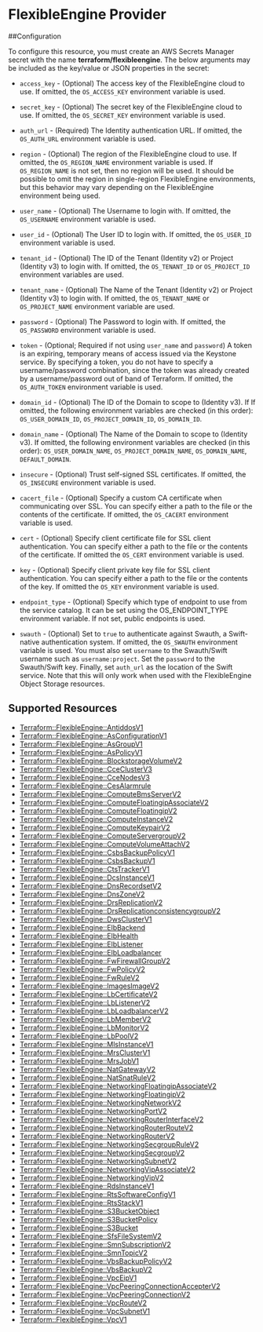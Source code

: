 # FlexibleEngine Provider

##Configuration

To configure this resource, you must create an AWS Secrets Manager secret with the name **terraform/flexibleengine**. The below arguments may be included as the key/value or JSON properties in the secret:

* `access_key` - (Optional) The access key of the FlexibleEngine cloud to use.
  If omitted, the `OS_ACCESS_KEY` environment variable is used.

* `secret_key` - (Optional) The secret key of the FlexibleEngine cloud to use.
  If omitted, the `OS_SECRET_KEY` environment variable is used.

* `auth_url` - (Required) The Identity authentication URL. If omitted, the
  `OS_AUTH_URL` environment variable is used.

* `region` - (Optional) The region of the FlexibleEngine cloud to use. If omitted,
  the `OS_REGION_NAME` environment variable is used. If `OS_REGION_NAME` is
  not set, then no region will be used. It should be possible to omit the
  region in single-region FlexibleEngine environments, but this behavior may vary
  depending on the FlexibleEngine environment being used.

* `user_name` - (Optional) The Username to login with. If omitted, the
  `OS_USERNAME` environment variable is used.

* `user_id` - (Optional) The User ID to login with. If omitted, the
  `OS_USER_ID` environment variable is used.

* `tenant_id` - (Optional) The ID of the Tenant (Identity v2) or Project
  (Identity v3) to login with. If omitted, the `OS_TENANT_ID` or
  `OS_PROJECT_ID` environment variables are used.

* `tenant_name` - (Optional) The Name of the Tenant (Identity v2) or Project
  (Identity v3) to login with. If omitted, the `OS_TENANT_NAME` or
  `OS_PROJECT_NAME` environment variable are used.

* `password` - (Optional) The Password to login with. If omitted, the
  `OS_PASSWORD` environment variable is used.

* `token` - (Optional; Required if not using `user_name` and `password`)
  A token is an expiring, temporary means of access issued via the Keystone
  service. By specifying a token, you do not have to specify a username/password
  combination, since the token was already created by a username/password out of
  band of Terraform. If omitted, the `OS_AUTH_TOKEN` environment variable is used.

* `domain_id` - (Optional) The ID of the Domain to scope to (Identity v3). If
  If omitted, the following environment variables are checked (in this order):
  `OS_USER_DOMAIN_ID`, `OS_PROJECT_DOMAIN_ID`, `OS_DOMAIN_ID`.

* `domain_name` - (Optional) The Name of the Domain to scope to (Identity v3).
  If omitted, the following environment variables are checked (in this order):
  `OS_USER_DOMAIN_NAME`, `OS_PROJECT_DOMAIN_NAME`, `OS_DOMAIN_NAME`,
  `DEFAULT_DOMAIN`.

* `insecure` - (Optional) Trust self-signed SSL certificates. If omitted, the
  `OS_INSECURE` environment variable is used.

* `cacert_file` - (Optional) Specify a custom CA certificate when communicating
  over SSL. You can specify either a path to the file or the contents of the
  certificate. If omitted, the `OS_CACERT` environment variable is used.

* `cert` - (Optional) Specify client certificate file for SSL client
  authentication. You can specify either a path to the file or the contents of
  the certificate. If omitted the `OS_CERT` environment variable is used.

* `key` - (Optional) Specify client private key file for SSL client
  authentication. You can specify either a path to the file or the contents of
  the key. If omitted the `OS_KEY` environment variable is used.

* `endpoint_type` - (Optional) Specify which type of endpoint to use from the
  service catalog. It can be set using the OS_ENDPOINT_TYPE environment
  variable. If not set, public endpoints is used.

* `swauth` - (Optional) Set to `true` to authenticate against Swauth, a
  Swift-native authentication system. If omitted, the `OS_SWAUTH` environment
  variable is used. You must also set `username` to the Swauth/Swift username
  such as `username:project`. Set the `password` to the Swauth/Swift key.
  Finally, set `auth_url` as the location of the Swift service. Note that this
  will only work when used with the FlexibleEngine Object Storage resources.


## Supported Resources

* [Terraform::FlexibleEngine::AntiddosV1](docs/providers/flexibleengine/AntiddosV1.md)
* [Terraform::FlexibleEngine::AsConfigurationV1](docs/providers/flexibleengine/AsConfigurationV1.md)
* [Terraform::FlexibleEngine::AsGroupV1](docs/providers/flexibleengine/AsGroupV1.md)
* [Terraform::FlexibleEngine::AsPolicyV1](docs/providers/flexibleengine/AsPolicyV1.md)
* [Terraform::FlexibleEngine::BlockstorageVolumeV2](docs/providers/flexibleengine/BlockstorageVolumeV2.md)
* [Terraform::FlexibleEngine::CceClusterV3](docs/providers/flexibleengine/CceClusterV3.md)
* [Terraform::FlexibleEngine::CceNodesV3](docs/providers/flexibleengine/CceNodesV3.md)
* [Terraform::FlexibleEngine::CesAlarmrule](docs/providers/flexibleengine/CesAlarmrule.md)
* [Terraform::FlexibleEngine::ComputeBmsServerV2](docs/providers/flexibleengine/ComputeBmsServerV2.md)
* [Terraform::FlexibleEngine::ComputeFloatingipAssociateV2](docs/providers/flexibleengine/ComputeFloatingipAssociateV2.md)
* [Terraform::FlexibleEngine::ComputeFloatingipV2](docs/providers/flexibleengine/ComputeFloatingipV2.md)
* [Terraform::FlexibleEngine::ComputeInstanceV2](docs/providers/flexibleengine/ComputeInstanceV2.md)
* [Terraform::FlexibleEngine::ComputeKeypairV2](docs/providers/flexibleengine/ComputeKeypairV2.md)
* [Terraform::FlexibleEngine::ComputeServergroupV2](docs/providers/flexibleengine/ComputeServergroupV2.md)
* [Terraform::FlexibleEngine::ComputeVolumeAttachV2](docs/providers/flexibleengine/ComputeVolumeAttachV2.md)
* [Terraform::FlexibleEngine::CsbsBackupPolicyV1](docs/providers/flexibleengine/CsbsBackupPolicyV1.md)
* [Terraform::FlexibleEngine::CsbsBackupV1](docs/providers/flexibleengine/CsbsBackupV1.md)
* [Terraform::FlexibleEngine::CtsTrackerV1](docs/providers/flexibleengine/CtsTrackerV1.md)
* [Terraform::FlexibleEngine::DcsInstanceV1](docs/providers/flexibleengine/DcsInstanceV1.md)
* [Terraform::FlexibleEngine::DnsRecordsetV2](docs/providers/flexibleengine/DnsRecordsetV2.md)
* [Terraform::FlexibleEngine::DnsZoneV2](docs/providers/flexibleengine/DnsZoneV2.md)
* [Terraform::FlexibleEngine::DrsReplicationV2](docs/providers/flexibleengine/DrsReplicationV2.md)
* [Terraform::FlexibleEngine::DrsReplicationconsistencygroupV2](docs/providers/flexibleengine/DrsReplicationconsistencygroupV2.md)
* [Terraform::FlexibleEngine::DwsClusterV1](docs/providers/flexibleengine/DwsClusterV1.md)
* [Terraform::FlexibleEngine::ElbBackend](docs/providers/flexibleengine/ElbBackend.md)
* [Terraform::FlexibleEngine::ElbHealth](docs/providers/flexibleengine/ElbHealth.md)
* [Terraform::FlexibleEngine::ElbListener](docs/providers/flexibleengine/ElbListener.md)
* [Terraform::FlexibleEngine::ElbLoadbalancer](docs/providers/flexibleengine/ElbLoadbalancer.md)
* [Terraform::FlexibleEngine::FwFirewallGroupV2](docs/providers/flexibleengine/FwFirewallGroupV2.md)
* [Terraform::FlexibleEngine::FwPolicyV2](docs/providers/flexibleengine/FwPolicyV2.md)
* [Terraform::FlexibleEngine::FwRuleV2](docs/providers/flexibleengine/FwRuleV2.md)
* [Terraform::FlexibleEngine::ImagesImageV2](docs/providers/flexibleengine/ImagesImageV2.md)
* [Terraform::FlexibleEngine::LbCertificateV2](docs/providers/flexibleengine/LbCertificateV2.md)
* [Terraform::FlexibleEngine::LbListenerV2](docs/providers/flexibleengine/LbListenerV2.md)
* [Terraform::FlexibleEngine::LbLoadbalancerV2](docs/providers/flexibleengine/LbLoadbalancerV2.md)
* [Terraform::FlexibleEngine::LbMemberV2](docs/providers/flexibleengine/LbMemberV2.md)
* [Terraform::FlexibleEngine::LbMonitorV2](docs/providers/flexibleengine/LbMonitorV2.md)
* [Terraform::FlexibleEngine::LbPoolV2](docs/providers/flexibleengine/LbPoolV2.md)
* [Terraform::FlexibleEngine::MlsInstanceV1](docs/providers/flexibleengine/MlsInstanceV1.md)
* [Terraform::FlexibleEngine::MrsClusterV1](docs/providers/flexibleengine/MrsClusterV1.md)
* [Terraform::FlexibleEngine::MrsJobV1](docs/providers/flexibleengine/MrsJobV1.md)
* [Terraform::FlexibleEngine::NatGatewayV2](docs/providers/flexibleengine/NatGatewayV2.md)
* [Terraform::FlexibleEngine::NatSnatRuleV2](docs/providers/flexibleengine/NatSnatRuleV2.md)
* [Terraform::FlexibleEngine::NetworkingFloatingipAssociateV2](docs/providers/flexibleengine/NetworkingFloatingipAssociateV2.md)
* [Terraform::FlexibleEngine::NetworkingFloatingipV2](docs/providers/flexibleengine/NetworkingFloatingipV2.md)
* [Terraform::FlexibleEngine::NetworkingNetworkV2](docs/providers/flexibleengine/NetworkingNetworkV2.md)
* [Terraform::FlexibleEngine::NetworkingPortV2](docs/providers/flexibleengine/NetworkingPortV2.md)
* [Terraform::FlexibleEngine::NetworkingRouterInterfaceV2](docs/providers/flexibleengine/NetworkingRouterInterfaceV2.md)
* [Terraform::FlexibleEngine::NetworkingRouterRouteV2](docs/providers/flexibleengine/NetworkingRouterRouteV2.md)
* [Terraform::FlexibleEngine::NetworkingRouterV2](docs/providers/flexibleengine/NetworkingRouterV2.md)
* [Terraform::FlexibleEngine::NetworkingSecgroupRuleV2](docs/providers/flexibleengine/NetworkingSecgroupRuleV2.md)
* [Terraform::FlexibleEngine::NetworkingSecgroupV2](docs/providers/flexibleengine/NetworkingSecgroupV2.md)
* [Terraform::FlexibleEngine::NetworkingSubnetV2](docs/providers/flexibleengine/NetworkingSubnetV2.md)
* [Terraform::FlexibleEngine::NetworkingVipAssociateV2](docs/providers/flexibleengine/NetworkingVipAssociateV2.md)
* [Terraform::FlexibleEngine::NetworkingVipV2](docs/providers/flexibleengine/NetworkingVipV2.md)
* [Terraform::FlexibleEngine::RdsInstanceV1](docs/providers/flexibleengine/RdsInstanceV1.md)
* [Terraform::FlexibleEngine::RtsSoftwareConfigV1](docs/providers/flexibleengine/RtsSoftwareConfigV1.md)
* [Terraform::FlexibleEngine::RtsStackV1](docs/providers/flexibleengine/RtsStackV1.md)
* [Terraform::FlexibleEngine::S3BucketObject](docs/providers/flexibleengine/S3BucketObject.md)
* [Terraform::FlexibleEngine::S3BucketPolicy](docs/providers/flexibleengine/S3BucketPolicy.md)
* [Terraform::FlexibleEngine::S3Bucket](docs/providers/flexibleengine/S3Bucket.md)
* [Terraform::FlexibleEngine::SfsFileSystemV2](docs/providers/flexibleengine/SfsFileSystemV2.md)
* [Terraform::FlexibleEngine::SmnSubscriptionV2](docs/providers/flexibleengine/SmnSubscriptionV2.md)
* [Terraform::FlexibleEngine::SmnTopicV2](docs/providers/flexibleengine/SmnTopicV2.md)
* [Terraform::FlexibleEngine::VbsBackupPolicyV2](docs/providers/flexibleengine/VbsBackupPolicyV2.md)
* [Terraform::FlexibleEngine::VbsBackupV2](docs/providers/flexibleengine/VbsBackupV2.md)
* [Terraform::FlexibleEngine::VpcEipV1](docs/providers/flexibleengine/VpcEipV1.md)
* [Terraform::FlexibleEngine::VpcPeeringConnectionAccepterV2](docs/providers/flexibleengine/VpcPeeringConnectionAccepterV2.md)
* [Terraform::FlexibleEngine::VpcPeeringConnectionV2](docs/providers/flexibleengine/VpcPeeringConnectionV2.md)
* [Terraform::FlexibleEngine::VpcRouteV2](docs/providers/flexibleengine/VpcRouteV2.md)
* [Terraform::FlexibleEngine::VpcSubnetV1](docs/providers/flexibleengine/VpcSubnetV1.md)
* [Terraform::FlexibleEngine::VpcV1](docs/providers/flexibleengine/VpcV1.md)